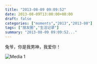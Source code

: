 ```yaml
---
title: "2013-08-09 09:09:52"
date: 2013-08-09T13:00:00+08:00
draft: false
categories: ["moments","2013","2013-08"]
tags: ["朋友圈","生活记录"]
summary: "2013-08-09 09:09:52..."
---
```


兔爷，你是我男神，我爱你！

![Media 1](/Moments/photos/2013-08-09/201308090909520.jpg)
